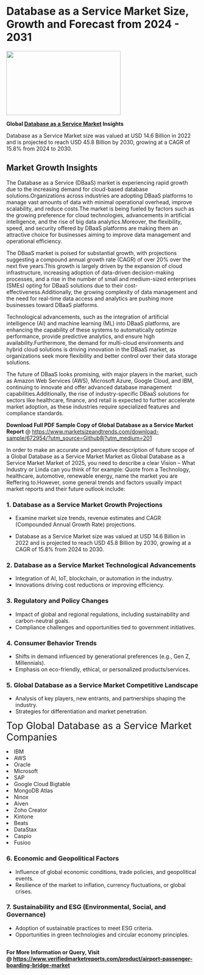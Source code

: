 <H1>Database as a Service Market Size, Growth and Forecast from 2024 - 2031</H1><img class="aligncenter size-medium wp-image-584254" src="https://thirdeyenews.in/wp-content/uploads/2024/09/Global-Market-Research-300x168.jpeg" alt="" width="300" height="168" /><p><strong>Global&nbsp;<a href="https://www.marketsizeandtrends.com/download-sample/672954/?utm_source=Github8j?utm_medium=201">Database as a Service Market</a> Insights</strong></p><p>Database as a Service Market size was valued at USD 14.6 Billion in 2022 and is projected to reach USD 45.8 Billion by 2030, growing at a CAGR of 15.8% from 2024 to 2030.</p><p><h2>Market Growth Insights</h2> <p>The Database as a Service (DBaaS) market is experiencing rapid growth due to the increasing demand for cloud-based database solutions.Organizations across industries are adopting DBaaS platforms to manage vast amounts of data with minimal operational overhead, improve scalability, and reduce costs.The market is being fueled by factors such as the growing preference for cloud technologies, advancements in artificial intelligence, and the rise of big data analytics.Moreover, the flexibility, speed, and security offered by DBaaS platforms are making them an attractive choice for businesses aiming to improve data management and operational efficiency.</p> <p>The DBaaS market is poised for substantial growth, with projections suggesting a compound annual growth rate (CAGR) of over 20% over the next five years.This growth is largely driven by the expansion of cloud infrastructure, increasing adoption of data-driven decision-making processes, and a rise in the number of small and medium-sized enterprises (SMEs) opting for DBaaS solutions due to their cost-effectiveness.Additionally, the growing complexity of data management and the need for real-time data access and analytics are pushing more businesses toward DBaaS platforms.</p> <p>Technological advancements, such as the integration of artificial intelligence (AI) and machine learning (ML) into DBaaS platforms, are enhancing the capability of these systems to automatically optimize performance, provide predictive analytics, and ensure high availability.Furthermore, the demand for multi-cloud environments and hybrid cloud solutions is driving innovation in the DBaaS market, as organizations seek more flexibility and better control over their data storage solutions.</p> <p>The future of DBaaS looks promising, with major players in the market, such as Amazon Web Services (AWS), Microsoft Azure, Google Cloud, and IBM, continuing to innovate and offer advanced database management capabilities.Additionally, the rise of industry-specific DBaaS solutions for sectors like healthcare, finance, and retail is expected to further accelerate market adoption, as these industries require specialized features and compliance standards.</p> <p><span class=""><strong>Download Full PDF Sample Copy of Global Database as a Service Market Report</strong> @ <a href="https://www.marketsizeandtrends.com/download-sample/672954/?utm_source=Github8j?utm_medium=201" target="_blank">https://www.marketsizeandtrends.com/download-sample/672954/?utm_source=Github8j?utm_medium=201</a></span></p><p>In order to make an accurate and perceptive description of future scope of a Global&nbsp;Database as a Service Market Market as Global&nbsp;Database as a Service Market Market of 2025, you need to describe a clear Vision &ndash; What Industry or Linda can you think of for example: Quote from a Technology, healthcare, automotive, renewable energy, name the market you are Reffering to.However, some general trends and factors usually impact market reports and their future outlook include:</p><h3>1.&nbsp;<strong>Database as a Service Market Growth Projections</strong></h3><ul><li>Examine market size trends, revenue estimates and CAGR (Compounded Annual Growth Rate) projections.</li><li><p>Database as a Service Market size was valued at USD 14.6 Billion in 2022 and is projected to reach USD 45.8 Billion by 2030, growing at a CAGR of 15.8% from 2024 to 2030.</p></li></ul><h3>2.&nbsp;<strong>Database as a Service Market Technological Advancements</strong></h3><ul><li>Integration of AI, IoT, blockchain, or automation in the industry.</li><li>Innovations driving cost reductions or improving efficiency.</li></ul><h3>3.&nbsp;<strong>Regulatory and Policy Changes</strong></h3><ul><li>Impact of global and regional regulations, including sustainability and carbon-neutral goals.</li><li>Compliance challenges and opportunities tied to government initiatives.</li></ul><h3>4.&nbsp;<strong>Consumer Behavior Trends</strong></h3><ul><li>Shifts in demand influenced by generational preferences (e.g., Gen Z, Millennials).</li><li>Emphasis on eco-friendly, ethical, or personalized products/services.</li></ul><h3>5.&nbsp;<strong>Global Database as a Service Market Competitive Landscape</strong></h3><ul><li>Analysis of key players, new entrants, and partnerships shaping the industry.</li><li>Strategies for differentiation and market penetration.</li></ul><p data-pm-slice="1 1 []"><span style="color: inherit; font-family: inherit; font-size: 25px;">Top Global Database as a Service Market Companies</span></p><div class="" data-test-id=""><p><li>IBM</li><li> AWS</li><li> Oracle</li><li> Microsoft</li><li> SAP</li><li> Google Cloud Bigtable</li><li> MongoDB Atlas</li><li> Ninox</li><li> Aiven</li><li> Zoho Creator</li><li> Kintone</li><li> Beats</li><li> DataStax</li><li> Caspio</li><li> Fusioo</li></p></div><h3>6.&nbsp;<strong>Economic and Geopolitical Factors</strong></h3><ul><li>Influence of global economic conditions, trade policies, and geopolitical events.</li><li>Resilience of the market to inflation, currency fluctuations, or global crises.</li></ul><h3>7.&nbsp;<strong>Sustainability and ESG (Environmental, Social, and Governance)</strong></h3><ul><li>Adoption of sustainable practices to meet ESG criteria.</li><li>Opportunities in green technologies and circular economy principles.</li></ul><h2><strong style="font-size: 14px;">For More Information or Query, Visit @&nbsp;</strong><a style="background-color: #ffffff; font-size: 14px;" href="https://www.marketsizeandtrends.com/report/database-as-a-service-market/" target="_blank">https://www.verifiedmarketreports.com/product/airport-passenger-boarding-bridge-market</a></h2>
